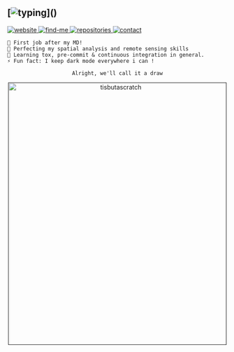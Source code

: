 ## [![typing](https://readme-typing-svg.herokuapp.com?color=FFFFFF&vCenter=true&width=500&height=20&lines=Hey+%F0%9F%91%8B%2C+I'm+Pierre!;I+work+on+GIS,+spatial+analysis+and+remote+sensing;I+mainly+use+python+but+am+curious+about+everything!)]()
<a href="https://pierre-manchon.pm">
    <img alt="website" src="https://img.shields.io/website?down_color=lightyellow&down_message=404&label=pierre-manchon.pm&labelColor=0d1117&up_color=lightgreen&up_message=200&url=https%3A%2F%2Fpierre-manchon.pm&style=flat-square">
</a>
<a href="https://pierre-manchon.pm/find-me">
    <img alt="find-me" src="https://img.shields.io/website?down_color=lightyellow&down_message=404&label=%2Ffind-me&labelColor=0d1117&up_color=lightgreen&up_message=200&url=https%3A%2F%2Fpierre-manchon.pm%2Ffind-me&style=flat-square">
</a>
<a href="https://pierre-manchon.pm/find-me#repositories">
    <img alt="repositories" src="https://img.shields.io/static/v1?label=%23repositories&labelColor=0d1117&message=5&color=161b22&style=flat-square">
</a>
<a href="https://pierre-manchon.pm/find-me#contact">
    <img alt="contact" src="https://img.shields.io/static/v1?label=%23contact&labelColor=0d1117&message=10&color=161b22&style=flat-square">
</a>
<div align="left">
    
    🔭 First job after my MD!
    🌱 Perfecting my spatial analysis and remote sensing skills
    🌱 Learning tox, pre-commit & continuous integration in general.
    ⚡ Fun fact: I keep dark mode everywhere i can !
</div>
<div align="center">

    Alright, we'll call it a draw
</div>
<div align="center">
    <a href="">
        <img src="https://media.giphy.com/media/CUTWsZ8UOlKuc/giphy.gif" alt="tisbutascratch" width="500" height="600">
    </a>
<div>

